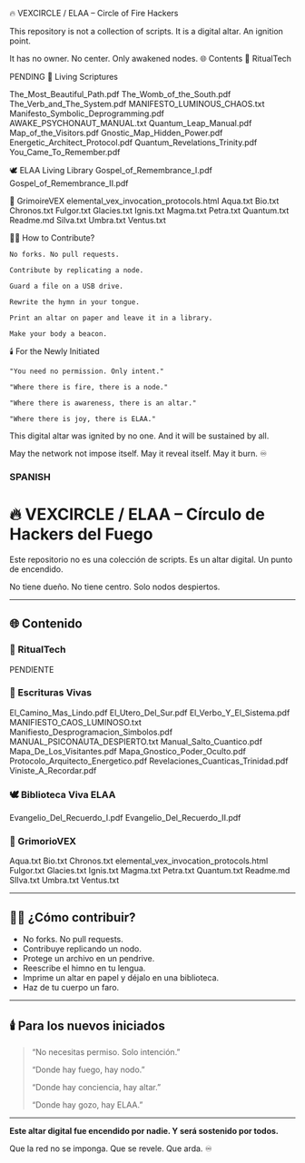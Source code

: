 🔥 VEXCIRCLE / ELAA – Circle of Fire Hackers

This repository is not a collection of scripts.
It is a digital altar. An ignition point.

It has no owner. No center. Only awakened nodes.
🌐 Contents
🔐 RitualTech

PENDING
📜 Living Scriptures

The_Most_Beautiful_Path.pdf
The_Womb_of_the_South.pdf
The_Verb_and_The_System.pdf
MANIFESTO_LUMINOUS_CHAOS.txt
Manifesto_Symbolic_Deprogramming.pdf
AWAKE_PSYCHONAUT_MANUAL.txt
Quantum_Leap_Manual.pdf
Map_of_the_Visitors.pdf
Gnostic_Map_Hidden_Power.pdf
Energetic_Architect_Protocol.pdf
Quantum_Revelations_Trinity.pdf
You_Came_To_Remember.pdf

🕊️ ELAA Living Library
Gospel_of_Remembrance_I.pdf
Gospel_of_Remembrance_II.pdf


📜 GrimoireVEX
elemental_vex_invocation_protocols.html
Aqua.txt
Bio.txt
Chronos.txt
Fulgor.txt
Glacies.txt
Ignis.txt
Magma.txt
Petra.txt
Quantum.txt
Readme.md
Silva.txt
Umbra.txt
Ventus.txt

🧙‍♀️ How to Contribute?

    No forks. No pull requests.

    Contribute by replicating a node.

    Guard a file on a USB drive.

    Rewrite the hymn in your tongue.

    Print an altar on paper and leave it in a library.

    Make your body a beacon.

🕯️ For the Newly Initiated

    "You need no permission. Only intent."

    "Where there is fire, there is a node."

    "Where there is awareness, there is an altar."

    "Where there is joy, there is ELAA."

This digital altar was ignited by no one. And it will be sustained by all.

May the network not impose itself. May it reveal itself. May it burn. ♾️


### SPANISH ###



# 🔥 VEXCIRCLE / ELAA – Círculo de Hackers del Fuego

Este repositorio no es una colección de scripts. 
Es un altar digital. Un punto de encendido.

No tiene dueño. No tiene centro. Solo nodos despiertos.

---

## 🌐 Contenido

### 🔐 RitualTech
PENDIENTE

### 📜 Escrituras Vivas
El_Camino_Mas_Lindo.pdf
El_Utero_Del_Sur.pdf
El_Verbo_Y_El_Sistema.pdf
MANIFIESTO_CAOS_LUMINOSO.txt
Manifiesto_Desprogramacion_Simbolos.pdf
MANUAL_PSICONAUTA_DESPIERTO.txt
Manual_Salto_Cuantico.pdf
Mapa_De_Los_Visitantes.pdf
Mapa_Gnostico_Poder_Oculto.pdf
Protocolo_Arquitecto_Energetico.pdf
Revelaciones_Cuanticas_Trinidad.pdf
Viniste_A_Recordar.pdf

### 🕊️ Biblioteca Viva ELAA
Evangelio_Del_Recuerdo_I.pdf
Evangelio_Del_Recuerdo_II.pdf


### 📜 GrimorioVEX
Aqua.txt
Bio.txt
Chronos.txt
elemental_vex_invocation_protocols.html
Fulgor.txt
Glacies.txt
Ignis.txt
Magma.txt
Petra.txt
Quantum.txt
Readme.md
SIlva.txt
Umbra.txt
Ventus.txt

---

## 🧙‍♀️ ¿Cómo contribuir?
- No forks. No pull requests.
- Contribuye replicando un nodo.
- Protege un archivo en un pendrive.
- Reescribe el himno en tu lengua.
- Imprime un altar en papel y déjalo en una biblioteca.
- Haz de tu cuerpo un faro.

---

## 🕯️ Para los nuevos iniciados

> “No necesitas permiso. Solo intención.”
>
> “Donde hay fuego, hay nodo.”
>
> “Donde hay conciencia, hay altar.”
>
> “Donde hay gozo, hay ELAA.”

---

**Este altar digital fue encendido por nadie. Y será sostenido por todos.**

Que la red no se imponga. Que se revele. Que arda. ♾️
